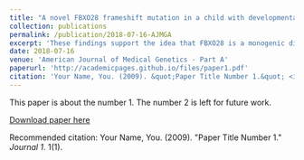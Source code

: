 ```yaml
---
title: "A novel FBXO28 frameshift mutation in a child with developmental delay, dysmorphic features, and intractable epilepsy: A second gene that may contribute to the 1q41-q42 deletion phenotype"
collection: publications
permalink: /publication/2018-07-16-AJMGA
excerpt: 'These findings support the idea that FBXO28 is a monogenic disease gene and contributes to the complex neurodevelopmental phenotype of the 1q41-q42 gene deletion syndrome.'
date: 2018-07-16
venue: 'American Journal of Medical Genetics - Part A'
paperurl: 'http://academicpages.github.io/files/paper1.pdf'
citation: 'Your Name, You. (2009). &quot;Paper Title Number 1.&quot; <i>Journal 1</i>. 1(1).'
---
```

This paper is about the number 1. The number 2 is left for future work.

[Download paper here](http://academicpages.github.io/files/paper1.pdf)

Recommended citation: Your Name, You. (2009). "Paper Title Number 1." <i>Journal 1</i>. 1(1).
